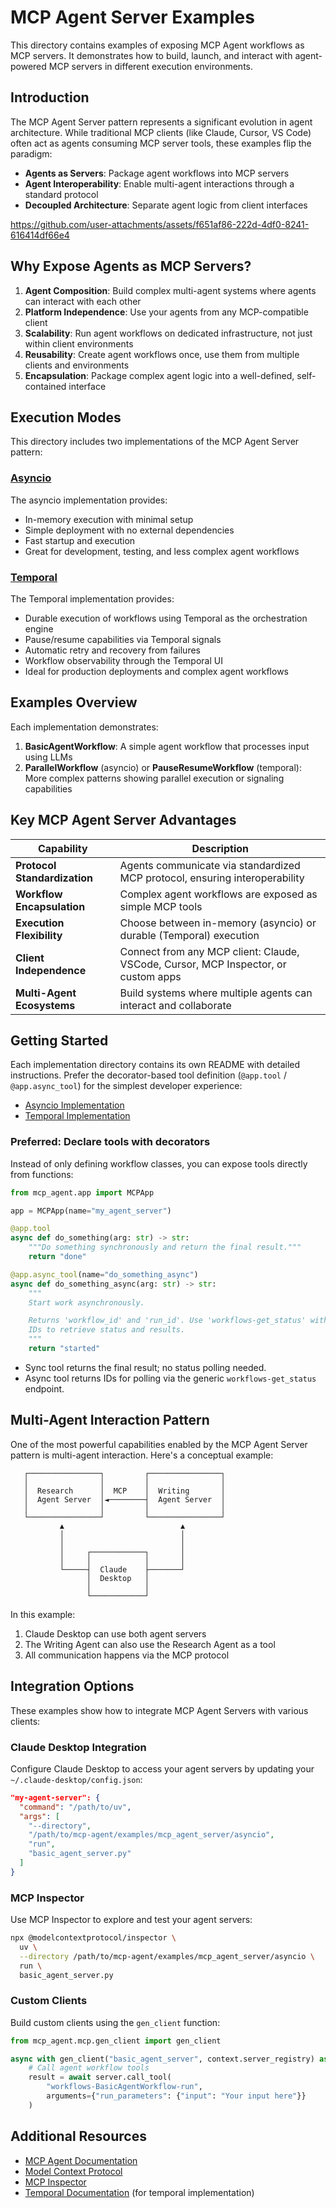 # MCP Agent Server Examples

This directory contains examples of exposing MCP Agent workflows as MCP servers. It demonstrates how to build, launch, and interact with agent-powered MCP servers in different execution environments.

## Introduction

The MCP Agent Server pattern represents a significant evolution in agent architecture. While traditional MCP clients (like Claude, Cursor, VS Code) often act as agents consuming MCP server tools, these examples flip the paradigm:

- **Agents as Servers**: Package agent workflows into MCP servers
- **Agent Interoperability**: Enable multi-agent interactions through a standard protocol
- **Decoupled Architecture**: Separate agent logic from client interfaces

https://github.com/user-attachments/assets/f651af86-222d-4df0-8241-616414df66e4

## Why Expose Agents as MCP Servers?

1. **Agent Composition**: Build complex multi-agent systems where agents can interact with each other
2. **Platform Independence**: Use your agents from any MCP-compatible client
3. **Scalability**: Run agent workflows on dedicated infrastructure, not just within client environments
4. **Reusability**: Create agent workflows once, use them from multiple clients and environments
5. **Encapsulation**: Package complex agent logic into a well-defined, self-contained interface

## Execution Modes

This directory includes two implementations of the MCP Agent Server pattern:

### [Asyncio](./asyncio)

The asyncio implementation provides:

- In-memory execution with minimal setup
- Simple deployment with no external dependencies
- Fast startup and execution
- Great for development, testing, and less complex agent workflows

### [Temporal](./temporal)

The Temporal implementation provides:

- Durable execution of workflows using Temporal as the orchestration engine
- Pause/resume capabilities via Temporal signals
- Automatic retry and recovery from failures
- Workflow observability through the Temporal UI
- Ideal for production deployments and complex agent workflows

## Examples Overview

Each implementation demonstrates:

1. **BasicAgentWorkflow**: A simple agent workflow that processes input using LLMs
2. **ParallelWorkflow** (asyncio) or **PauseResumeWorkflow** (temporal): More complex patterns showing parallel execution or signaling capabilities

## Key MCP Agent Server Advantages

| Capability                   | Description                                                                        |
| ---------------------------- | ---------------------------------------------------------------------------------- |
| **Protocol Standardization** | Agents communicate via standardized MCP protocol, ensuring interoperability        |
| **Workflow Encapsulation**   | Complex agent workflows are exposed as simple MCP tools                            |
| **Execution Flexibility**    | Choose between in-memory (asyncio) or durable (Temporal) execution                 |
| **Client Independence**      | Connect from any MCP client: Claude, VSCode, Cursor, MCP Inspector, or custom apps |
| **Multi-Agent Ecosystems**   | Build systems where multiple agents can interact and collaborate                   |

## Getting Started

Each implementation directory contains its own README with detailed instructions. Prefer the decorator-based tool definition (`@app.tool` / `@app.async_tool`) for the simplest developer experience:

- [Asyncio Implementation](./asyncio/README.md)
- [Temporal Implementation](./temporal/README.md)

### Preferred: Declare tools with decorators

Instead of only defining workflow classes, you can expose tools directly from functions:

```python
from mcp_agent.app import MCPApp

app = MCPApp(name="my_agent_server")

@app.tool
async def do_something(arg: str) -> str:
    """Do something synchronously and return the final result."""
    return "done"

@app.async_tool(name="do_something_async")
async def do_something_async(arg: str) -> str:
    """
    Start work asynchronously.

    Returns 'workflow_id' and 'run_id'. Use 'workflows-get_status' with the returned
    IDs to retrieve status and results.
    """
    return "started"
```

- Sync tool returns the final result; no status polling needed.
- Async tool returns IDs for polling via the generic `workflows-get_status` endpoint.

## Multi-Agent Interaction Pattern

One of the most powerful capabilities enabled by the MCP Agent Server pattern is multi-agent interaction. Here's a conceptual example:

```
   ┌────────────────┐         ┌────────────────┐
   │                │         │                │
   │  Research      │  MCP    │  Writing       │
   │  Agent Server  │◄────────┤  Agent Server  │
   │                │         │                │
   └────────────────┘         └────────────────┘
           ▲                          ▲
           │                          │
           │                          │
           │     ┌────────────┐       │
           │     │            │       │
           └─────┤  Claude    ├───────┘
                 │  Desktop   │
                 │            │
                 └────────────┘
```

In this example:

1. Claude Desktop can use both agent servers
2. The Writing Agent can also use the Research Agent as a tool
3. All communication happens via the MCP protocol

## Integration Options

These examples show how to integrate MCP Agent Servers with various clients:

### Claude Desktop Integration

Configure Claude Desktop to access your agent servers by updating your `~/.claude-desktop/config.json`:

```json
"my-agent-server": {
  "command": "/path/to/uv",
  "args": [
    "--directory",
    "/path/to/mcp-agent/examples/mcp_agent_server/asyncio",
    "run",
    "basic_agent_server.py"
  ]
}
```

### MCP Inspector

Use MCP Inspector to explore and test your agent servers:

```bash
npx @modelcontextprotocol/inspector \
  uv \
  --directory /path/to/mcp-agent/examples/mcp_agent_server/asyncio \
  run \
  basic_agent_server.py
```

### Custom Clients

Build custom clients using the `gen_client` function:

```python
from mcp_agent.mcp.gen_client import gen_client

async with gen_client("basic_agent_server", context.server_registry) as server:
    # Call agent workflow tools
    result = await server.call_tool(
        "workflows-BasicAgentWorkflow-run",
        arguments={"run_parameters": {"input": "Your input here"}}
    )
```

## Additional Resources

- [MCP Agent Documentation](https://github.com/lastmile-ai/mcp-agent)
- [Model Context Protocol](https://modelcontextprotocol.io/)
- [MCP Inspector](https://github.com/modelcontextprotocol/inspector)
- [Temporal Documentation](https://docs.temporal.io/) (for temporal implementation)

